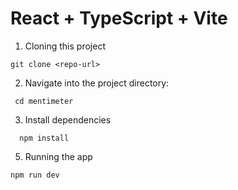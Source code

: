 # React + TypeScript + Vite


1. Cloning this project

```shell
git clone <repo-url>
```

2. Navigate into the project directory:

```shell
 cd mentimeter
```

3. Install dependencies
```shell
  npm install
```


5. Running the app
````shell
npm run dev

````

